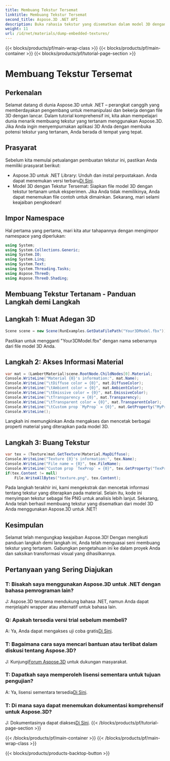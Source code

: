 ```yaml
---
title: Membuang Tekstur Tersemat
linktitle: Membuang Tekstur Tersemat
second_title: Aspose.3D .NET API
description: Buka rahasia tekstur yang disematkan dalam model 3D dengan Aspose.3D untuk .NET. Pelajari panduan langkah demi langkah kami untuk integrasi yang lancar. Unduh uji coba gratis Anda sekarang!
weight: 11
url: /id/net/materials/dump-embedded-textures/
---
```


{{< blocks/products/pf/main-wrap-class >}}
{{< blocks/products/pf/main-container >}}
{{< blocks/products/pf/tutorial-page-section >}}

# Membuang Tekstur Tersemat

## Perkenalan
Selamat datang di dunia Aspose.3D untuk .NET – perangkat canggih yang memberdayakan pengembang untuk memanipulasi dan bekerja dengan file 3D dengan lancar. Dalam tutorial komprehensif ini, kita akan mempelajari dunia menarik membuang tekstur yang tertanam menggunakan Aspose.3D. Jika Anda ingin menyempurnakan aplikasi 3D Anda dengan membuka potensi tekstur yang tertanam, Anda berada di tempat yang tepat.
## Prasyarat
Sebelum kita memulai petualangan pembuatan tekstur ini, pastikan Anda memiliki prasyarat berikut:
-  Aspose.3D untuk .NET Library: Unduh dan instal perpustakaan. Anda dapat menemukan versi terbaru[Di Sini](https://releases.aspose.com/3d/net/).
- Model 3D dengan Tekstur Tersemat: Siapkan file model 3D dengan tekstur tertanam untuk eksperimen. Jika Anda tidak memilikinya, Anda dapat menemukan file contoh untuk dimainkan.
Sekarang, mari selami keajaiban pengkodean!
## Impor Namespace
Hal pertama yang pertama, mari kita atur tahapannya dengan mengimpor namespace yang diperlukan:
```csharp
using System;
using System.Collections.Generic;
using System.IO;
using System.Linq;
using System.Text;
using System.Threading.Tasks;
using Aspose.ThreeD;
using Aspose.ThreeD.Shading;
```
## Membuang Tekstur Tertanam - Panduan Langkah demi Langkah

## Langkah 1: Muat Adegan 3D
```csharp
Scene scene = new Scene(RunExamples.GetDataFilePath("Your3DModel.fbx"));
```
Pastikan untuk mengganti "Your3DModel.fbx" dengan nama sebenarnya dari file model 3D Anda.
## Langkah 2: Akses Informasi Material
```csharp
var mat = (LambertMaterial)scene.RootNode.ChildNodes[0].Material;
Console.WriteLine("Material {0}'s information:", mat.Name);
Console.WriteLine("\tDiffuse color = {0}", mat.DiffuseColor);
Console.WriteLine("\tAmbient color = {0}", mat.AmbientColor);
Console.WriteLine("\tEmissive color = {0}", mat.EmissiveColor);
Console.WriteLine("\tTransparency = {0}", mat.Transparency);
Console.WriteLine("\tTransparent color = {0}", mat.TransparentColor);
Console.WriteLine("\tCustom prop `MyProp` = {0}", mat.GetProperty("MyProp"));
Console.WriteLine();
```
Langkah ini memungkinkan Anda mengakses dan mencetak berbagai properti material yang diterapkan pada model 3D.
## Langkah 3: Buang Tekstur
```csharp
var tex = (Texture)mat.GetTexture(Material.MapDiffuse);
Console.WriteLine("Texture {0}'s information:", tex.Name);
Console.WriteLine("File name = {0}", tex.FileName);
Console.WriteLine("Custom prop `TexProp` = {0}", tex.GetProperty("TexProp"));
if(tex.Content != null)
    File.WriteAllBytes("texture.png", tex.Content);
```
Pada langkah terakhir ini, kami mengekstrak dan mencetak informasi tentang tekstur yang diterapkan pada material. Selain itu, kode ini menyimpan tekstur sebagai file PNG untuk analisis lebih lanjut.
Sekarang, Anda telah berhasil membuang tekstur yang disematkan dari model 3D Anda menggunakan Aspose.3D untuk .NET!
## Kesimpulan
Selamat telah mengungkap keajaiban Aspose.3D! Dengan mengikuti panduan langkah demi langkah ini, Anda telah menguasai seni membuang tekstur yang tertanam. Gabungkan pengetahuan ini ke dalam proyek Anda dan saksikan transformasi visual yang dihasilkannya.
## Pertanyaan yang Sering Diajukan

### T: Bisakah saya menggunakan Aspose.3D untuk .NET dengan bahasa pemrograman lain?
J: Aspose.3D terutama mendukung bahasa .NET, namun Anda dapat menjelajahi wrapper atau alternatif untuk bahasa lain.
### Q: Apakah tersedia versi trial sebelum membeli?
 A: Ya, Anda dapat mengakses uji coba gratis[Di Sini](https://releases.aspose.com/).
### T: Bagaimana cara saya mencari bantuan atau terlibat dalam diskusi tentang Aspose.3D?
 J: Kunjungi[Forum Aspose.3D](https://forum.aspose.com/c/3d/18) untuk dukungan masyarakat.
### T: Dapatkah saya memperoleh lisensi sementara untuk tujuan pengujian?
 A: Ya, lisensi sementara tersedia[Di Sini](https://purchase.aspose.com/temporary-license/).
### T: Di mana saya dapat menemukan dokumentasi komprehensif untuk Aspose.3D?
 J: Dokumentasinya dapat diakses[Di Sini](https://reference.aspose.com/3d/net/).
{{< /blocks/products/pf/tutorial-page-section >}}

{{< /blocks/products/pf/main-container >}}
{{< /blocks/products/pf/main-wrap-class >}}

{{< blocks/products/products-backtop-button >}}
